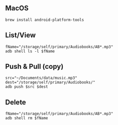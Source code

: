 ## MacOS

```
brew install android-platform-tools
```

## List/View
```
fName="/storage/self/primary/Audiobooks/AB*.mp3"
adb shell ls -l $fName
```

## Push & Pull (copy)
```
src="~/Documents/data/music.mp3"
dest="/storage/self/primary/Audiobooks/"
adb push $src $dest
```

## Delete
```
fName="/storage/self/primary/Audiobooks/AB*.mp3"
adb shell rm $fName
```
